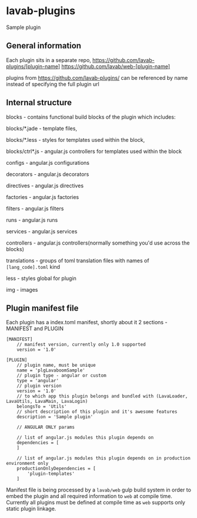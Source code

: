 # lavab-plugins
Sample plugin

## General information

Each plugin sits in a separate repo,
https://github.com/lavab-plugins/[plugin-name]
https://github.com/lavab/web-[plugin-name]

plugins from https://github.com/lavab-plugins/ can be referenced by name instead of specifying the full plugin url

## Internal structure

blocks - contains functional build blocks of the plugin which includes:

blocks/*.jade - template files,

blocks/*.less - styles for templates used within the block,
	
blocks/ctrl*.js - angular.js controllers for templates used within the block
	
configs - angular.js configurations

decorators - angular.js decorators

directives - angular.js directives

factories - angular.js factories

filters - angular.js filters

runs - angular.js runs

services - angular.js services

controllers - angular.js controllers(normally something you'd use across the blocks)

translations - groups of toml translation files with names of `[lang_code].toml` kind

less - styles global for plugin

img - images

## Plugin manifest file

Each plugin has a index.toml manifest, shortly about it
2 sections - MANIFEST and PLUGIN

```
[MANIFEST]
	// manifest version, currently only 1.0 supported
	version = '1.0'

[PLUGIN]
	// plugin name, must be unique
	name = 'plgLavaboomSample'
	// plugin type - angular or custom
	type = 'angular'
	// plugin version
	version = '1.0'
	// to which app this plugin belongs and bundled with (LavaLoader, LavaUtils, LavaMain, LavaLogin)
	belongsTo = 'Utils'
	// short description of this plugin and it's awesome features
	description = 'Sample plugin'

	// ANGULAR ONLY params

	// list of angular.js modules this plugin depends on
	dependencies = [
	]

	// list of angular.js modules this plugin depends on in production environment only
	productionOnlyDependencies = [
		'plugin-templates'
	]
```

Manifest file is being processed by a `lavab/web` gulp build system in order to embed the plugin and
all required information to `web` at compile time. Currently all plugins must be defined at compile time as `web`
supports only static plugin linkage.
